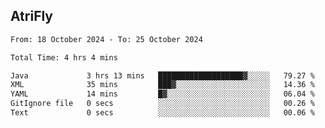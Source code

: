 ## AtriFly

<!--START_SECTION:waka-->

```txt
From: 18 October 2024 - To: 25 October 2024

Total Time: 4 hrs 4 mins

Java             3 hrs 13 mins   ███████████████████▓░░░░░   79.27 %
XML              35 mins         ███▓░░░░░░░░░░░░░░░░░░░░░   14.36 %
YAML             14 mins         █▓░░░░░░░░░░░░░░░░░░░░░░░   06.04 %
GitIgnore file   0 secs          ░░░░░░░░░░░░░░░░░░░░░░░░░   00.26 %
Text             0 secs          ░░░░░░░░░░░░░░░░░░░░░░░░░   00.06 %
```

<!--END_SECTION:waka-->

